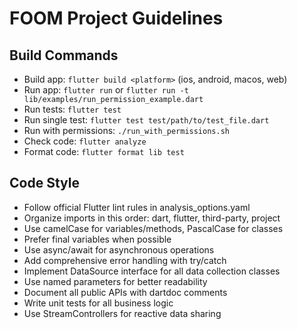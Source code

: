 # FOOM Project Guidelines

## Build Commands
- Build app: `flutter build <platform>` (ios, android, macos, web)
- Run app: `flutter run` or `flutter run -t lib/examples/run_permission_example.dart`
- Run tests: `flutter test`
- Run single test: `flutter test test/path/to/test_file.dart`
- Run with permissions: `./run_with_permissions.sh`
- Check code: `flutter analyze`
- Format code: `flutter format lib test`

## Code Style
- Follow official Flutter lint rules in analysis_options.yaml
- Organize imports in this order: dart, flutter, third-party, project
- Use camelCase for variables/methods, PascalCase for classes
- Prefer final variables when possible
- Use async/await for asynchronous operations
- Add comprehensive error handling with try/catch
- Implement DataSource interface for all data collection classes
- Use named parameters for better readability
- Document all public APIs with dartdoc comments
- Write unit tests for all business logic
- Use StreamControllers for reactive data sharing